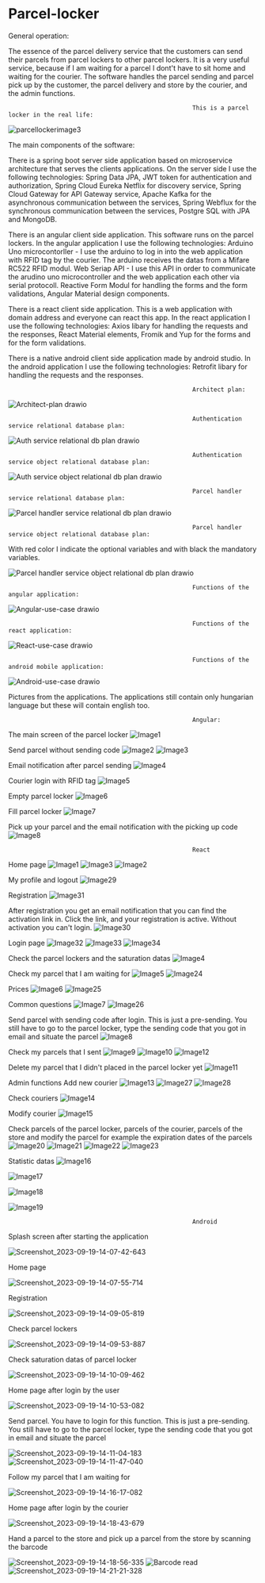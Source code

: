 # Parcel-locker

General operation:

The essence of the parcel delivery service that the customers can send their parcels from parcel lockers to other parcel lockers. It is a very useful service, because if I am waiting for a parcel I dont't have to sit home and waiting for the courier.
The software handles the parcel sending and parcel pick up by the customer, the parcel delivery and store by the courier, and the admin functions.

                                                        This is a parcel locker in the real life:
![parcellockerimage3](https://github.com/jano9415/Parcel-locker/assets/87268161/b5716d3e-c958-498e-8801-ac2f5e63cf04)


The main components of the software:

There is a spring boot server side application based on microservice architecture that serves the clients applications.
On the server side I use the following technologies:
Spring Data JPA, JWT token for authentication and authorization, Spring Cloud Eureka Netflix for discovery service, Spring Cloud Gateway for API Gateway service, Apache Kafka for the asynchronous communication between the services, Spring Webflux for the synchronous communication between the services, Postgre SQL with JPA and MongoDB.

There is an angular client side application. This software runs on the parcel lockers.
In the angular application I use the following technologies:
Arduino Uno microcontorller - I use the arduino to log in into the web application with RFID tag by the courier. The arduino receives the datas from a Mifare RC522 RFID modul.
Web Seriap API - I use this API in order to communicate the arudino uno microcontroller and the web application each other via serial protocoll.
Reactive Form Modul for handling the forms and the form validations, Angular Material design components.

There is a react client side application. This is a web application with domain address and everyone can react this app.
In the react application I use the following technologies:
Axios libary for handling the requests and the responses, React Material elements, Fromik and Yup for the forms and for the form validations.

There is a native android client side application made by android studio.
In the android application I use the following technologies:
Retrofit libary for handling the requests and the responses.


                                                        Architect plan:

![Architect-plan drawio](https://github.com/jano9415/Parcel-locker/assets/87268161/b37e3025-0fd1-43a8-ad62-f90f8d499c6f)

                                                        Authentication service relational database plan:

![Auth service relational db plan drawio](https://github.com/jano9415/Parcel-locker/assets/87268161/42d8132d-0b68-4c9b-82a6-8b8c0bd2192d)


                                                        Authentication service object relational database plan:

![Auth service object relational db plan drawio](https://github.com/jano9415/Parcel-locker/assets/87268161/dd34fefd-4b56-4e93-b4df-3bff32ff216f)


                                                        Parcel handler service relational database plan:

![Parcel handler service relational db plan drawio](https://github.com/jano9415/Parcel-locker/assets/87268161/8b53e98f-0c63-4bd6-8469-a57c44d5ac70)




                                                        Parcel handler service object relational database plan:
With red color I indicate the optional variables and with black the mandatory variables.

![Parcel handler service object relational db plan drawio](https://github.com/jano9415/Parcel-locker/assets/87268161/9f0b8097-0be9-40ce-bdfc-493c3b1a2629)



                                                        Functions of the angular application:

![Angular-use-case drawio](https://github.com/jano9415/Parcel-locker/assets/87268161/f19153f6-12cf-4b6b-816c-96144e1e1ff7)

                                                        Functions of the react application:

![React-use-case drawio](https://github.com/jano9415/Parcel-locker/assets/87268161/279881f3-07af-4ae2-973a-03117090ddec)


                                                        Functions of the android mobile application:

![Android-use-case drawio](https://github.com/jano9415/Parcel-locker/assets/87268161/993a7417-4377-4f31-a460-32215562b453)

Pictures from the applications. The applications still contain only hungarian language but these will contain english too.

                                                        Angular:
The main screen of the parcel locker
![Image1](https://github.com/jano9415/Parcel-locker/assets/87268161/27680827-cae7-4cfb-8e83-bc5daf9940f6)

Send parcel without sending code
![Image2](https://github.com/jano9415/Parcel-locker/assets/87268161/fc1789a1-e30e-47e8-9173-4d970d3f9e06)
![Image3](https://github.com/jano9415/Parcel-locker/assets/87268161/a1678e80-7a70-4eb1-9b58-bf7e639ff051)

Email notification after parcel sending
![Image4](https://github.com/jano9415/Parcel-locker/assets/87268161/44a52162-7019-4190-92fa-dfbb266890cb)

Courier login with RFID tag
![Image5](https://github.com/jano9415/Parcel-locker/assets/87268161/4ad0ab07-9c60-4cd3-976d-a98be0f806d3)

Empty parcel locker
![Image6](https://github.com/jano9415/Parcel-locker/assets/87268161/bcf83bce-bc2f-4f2d-a96e-89b59ad414c3)

Fill parcel locker
![Image7](https://github.com/jano9415/Parcel-locker/assets/87268161/3362787a-4d09-410c-ba7a-d36df1744474)

Pick up your parcel and the email notification with the picking up code
![Image8](https://github.com/jano9415/Parcel-locker/assets/87268161/e33e7927-8db8-456f-b603-a130b1b8006a)

                                                        React
Home page
![Image1](https://github.com/jano9415/Parcel-locker/assets/87268161/c0908be3-f682-4456-8a06-6fa73b142007)
![Image3](https://github.com/jano9415/Parcel-locker/assets/87268161/d6fab2ad-eadc-4c67-b523-c6687ec8c47f)
![Image2](https://github.com/jano9415/Parcel-locker/assets/87268161/5963148e-d91c-44a2-8f4e-09941a9ee2db)

My profile and logout
![Image29](https://github.com/jano9415/Parcel-locker/assets/87268161/bf4d0807-35b0-4d98-87c3-4b1696013ba0)

Registration
![Image31](https://github.com/jano9415/Parcel-locker/assets/87268161/b2925ffa-6d57-4e18-916b-ca95a0010234)

After registration you get an email notification that you can find the activation link in. Click the link, and your registration is active. Without activation you can't login.
![Image30](https://github.com/jano9415/Parcel-locker/assets/87268161/51f85879-f863-4b39-b820-e74d493d78e0)

Login page
![Image32](https://github.com/jano9415/Parcel-locker/assets/87268161/29fee92a-110c-4f41-bb29-af22a83aea3e)
![Image33](https://github.com/jano9415/Parcel-locker/assets/87268161/2141540b-8b6b-4961-bc61-6cc95a299e1d)
![Image34](https://github.com/jano9415/Parcel-locker/assets/87268161/91a6cab3-68ad-4592-897c-0484f7bdd1d6)

Check the parcel lockers and the saturation datas
![Image4](https://github.com/jano9415/Parcel-locker/assets/87268161/36e345ef-eef9-45ad-a927-c6b409e1313d)

Check my parcel that I am waiting for
![Image5](https://github.com/jano9415/Parcel-locker/assets/87268161/e253632d-0b0a-48af-af82-88f87d784506)
![Image24](https://github.com/jano9415/Parcel-locker/assets/87268161/c7368fa1-144f-4183-9b99-67db27f2783d)


Prices
![Image6](https://github.com/jano9415/Parcel-locker/assets/87268161/d870808d-9f80-442a-bc7f-49059ae5c3a7)
![Image25](https://github.com/jano9415/Parcel-locker/assets/87268161/0f4d854e-32d4-4f64-b5eb-5a84873f087e)


Common questions
![Image7](https://github.com/jano9415/Parcel-locker/assets/87268161/fbdc1ed3-36ef-4f04-9dda-563cd17ca099)
![Image26](https://github.com/jano9415/Parcel-locker/assets/87268161/4a3854d7-f556-4404-83a0-f076f4b9a470)


Send parcel with sending code after login. This is just a pre-sending. You still have to go to the parcel locker, type the sending code that you got in email and situate the parcel
![Image8](https://github.com/jano9415/Parcel-locker/assets/87268161/e843046b-c894-474a-8cf0-1a0c9ebb2b74)

Check my parcels that I sent
![Image9](https://github.com/jano9415/Parcel-locker/assets/87268161/b8f4b3b8-fb6a-44af-8e57-f17f2585c5f8)
![Image10](https://github.com/jano9415/Parcel-locker/assets/87268161/26d838db-b60f-4499-bbd9-c20349740e33)
![Image12](https://github.com/jano9415/Parcel-locker/assets/87268161/5c880667-e812-4239-a6a1-41eb93c52173)


Delete my parcel that I didn't placed in the parcel locker yet
![Image11](https://github.com/jano9415/Parcel-locker/assets/87268161/c5c6d27b-54b6-4565-9dca-2b399884ddfb)


Admin functions
Add new courier
![Image13](https://github.com/jano9415/Parcel-locker/assets/87268161/4d64aa62-64d9-49c0-b115-e006cfb90a50)
![Image27](https://github.com/jano9415/Parcel-locker/assets/87268161/65f089c5-bc9b-425c-9b16-575059a70363)
![Image28](https://github.com/jano9415/Parcel-locker/assets/87268161/386312e3-c551-46c6-95e9-2a34478db200)



Check couriers
![Image14](https://github.com/jano9415/Parcel-locker/assets/87268161/71d9e3dc-2afa-45d4-8fe7-3156e256632d)

Modify courier
![Image15](https://github.com/jano9415/Parcel-locker/assets/87268161/eb1f97c9-ccc0-498b-8488-6acf1361b0b0)

Check parcels of the parcel locker, parcels of the courier, parcels of the store and modify the parcel for example the expiration dates of the parcels
![Image20](https://github.com/jano9415/Parcel-locker/assets/87268161/60fa5963-7a16-486d-8ee3-b8f0a05a2163)
![Image21](https://github.com/jano9415/Parcel-locker/assets/87268161/26adf2aa-ba21-4223-b328-a9fea4964541)
![Image22](https://github.com/jano9415/Parcel-locker/assets/87268161/7c384468-6933-4366-933d-e34a7c2eab5a)
![Image23](https://github.com/jano9415/Parcel-locker/assets/87268161/52cb7320-f821-45c5-a786-be6ed5310bd7)





Statistic datas
![Image16](https://github.com/jano9415/Parcel-locker/assets/87268161/839f714a-0dd7-4ef3-a2ec-1286a772be94)

![Image17](https://github.com/jano9415/Parcel-locker/assets/87268161/26ad2155-564a-43ec-8d96-a6e5e4ae6ca7)

![Image18](https://github.com/jano9415/Parcel-locker/assets/87268161/d704b3df-85dc-47b4-9f10-d590cfb38e4e)

![Image19](https://github.com/jano9415/Parcel-locker/assets/87268161/81b44ccf-fad2-4712-bc79-2880864d2d91)


                                                        Android

Splash screen after starting the application



![Screenshot_2023-09-19-14-07-42-643](https://github.com/jano9415/Parcel-locker/assets/87268161/d7f08d42-82aa-44c5-92b2-2529cc0234e2)

Home page



![Screenshot_2023-09-19-14-07-55-714](https://github.com/jano9415/Parcel-locker/assets/87268161/dd75f918-4196-4ac8-bbcb-d082075a7428)

Registration



![Screenshot_2023-09-19-14-09-05-819](https://github.com/jano9415/Parcel-locker/assets/87268161/0dceee2d-663d-46d8-848b-cf5eb14a6610)

Check parcel lockers



![Screenshot_2023-09-19-14-09-53-887](https://github.com/jano9415/Parcel-locker/assets/87268161/2a10fda3-f1c7-4a7c-bf56-404d8bdf2aed)

Check saturation datas of parcel locker



![Screenshot_2023-09-19-14-10-09-462](https://github.com/jano9415/Parcel-locker/assets/87268161/445f44a0-3df4-48a1-a6a2-8a53b92005ec)

Home page after login by the user



![Screenshot_2023-09-19-14-10-53-082](https://github.com/jano9415/Parcel-locker/assets/87268161/9fa82f19-c804-4a6e-8c9f-2737777bbc03)

Send parcel. You have to login for this function. This is just a pre-sending. You still have to go to the parcel locker, type the sending code that you got in email and situate the parcel



![Screenshot_2023-09-19-14-11-04-183](https://github.com/jano9415/Parcel-locker/assets/87268161/1967b740-9aa8-4384-b79f-9308cccfa8df)
![Screenshot_2023-09-19-14-11-47-040](https://github.com/jano9415/Parcel-locker/assets/87268161/7352087d-a42e-4fba-8d4c-d9904e9b2c03)

Follow my parcel that I am waiting for



![Screenshot_2023-09-19-14-16-17-082](https://github.com/jano9415/Parcel-locker/assets/87268161/72627e0c-2a49-45cf-a98b-70aa284899d3)

Home page after login by the courier



![Screenshot_2023-09-19-14-18-43-679](https://github.com/jano9415/Parcel-locker/assets/87268161/26c7cc9f-c0b3-462c-b8c8-40b6a6760c6b)

Hand a parcel to the store and pick up a parcel from the store by scanning the barcode



![Screenshot_2023-09-19-14-18-56-335](https://github.com/jano9415/Parcel-locker/assets/87268161/144e0ba7-e5ea-41f6-b15c-cf067b0af2ab)
![Barcode read](https://github.com/jano9415/Parcel-locker/assets/87268161/dfaae4d4-e942-4373-9430-2ba2e206a303)
![Screenshot_2023-09-19-14-21-21-328](https://github.com/jano9415/Parcel-locker/assets/87268161/10fa7f9a-3ce9-4c6f-b8be-3ccd4de79588)







































